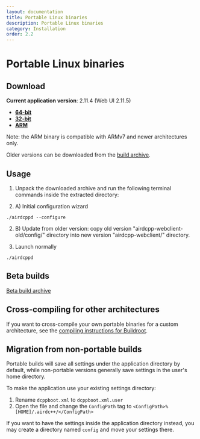 ```yaml
---
layout: documentation
title: Portable Linux binaries
description: Portable Linux binaries
category: Installation
order: 2.2
---
```


# Portable Linux binaries

## Download

**Current application version**: 2.11.4 (Web UI 2.11.5)

- **[64-bit](https://web-builds.airdcpp.net/stable/airdcpp_2.11.4_webui-2.11.5_64-bit_portable.tar.gz)**
- **[32-bit](https://web-builds.airdcpp.net/stable/airdcpp_2.11.4_webui-2.11.5_32-bit_portable.tar.gz)**
- **[ARM](https://web-builds.airdcpp.net/stable/airdcpp_2.11.4_webui-2.11.5_armhf_portable.tar.gz)**

Note: the ARM binary is compatible with ARMv7 and newer architectures only.

Older versions can be downloaded from the [build archive](http://web-builds.airdcpp.net/stable/).


## Usage

1. Unpack the downloaded archive and run the following terminal commands inside the extracted directory:

2. A) Initial configuration wizard

`./airdcppd --configure`

2. B) Update from older version: copy old version "airdcpp-webclient-old/config/" directory into new version "airdcpp-webclient/" directory.

3. Launch normally

`./airdcppd`


## Beta builds

[Beta build archive](https://web-builds.airdcpp.net/develop/)


## Cross-compiling for other architectures

If you want to cross-compile your own portable binaries for a custom architecture, see the [compiling instructions for Buildroot](https://github.com/airdcpp-web/airdcpp-webclient/tree/master/buildroot).


## Migration from non-portable builds

Portable builds will save all settings under the application directory by default, while non-portable versions generally save settings in the user's home directory.

To make the application use your existing settings directory:

1. Rename `dcppboot.xml` to `dcppboot.xml.user`
2. Open the file and change the `ConfigPath` tag to `<ConfigPath>%[HOME]/.airdc++/</ConfigPath>`

If you want to have the settings inside the application directory instead, you may create a directory named `config` and move your settings there.
